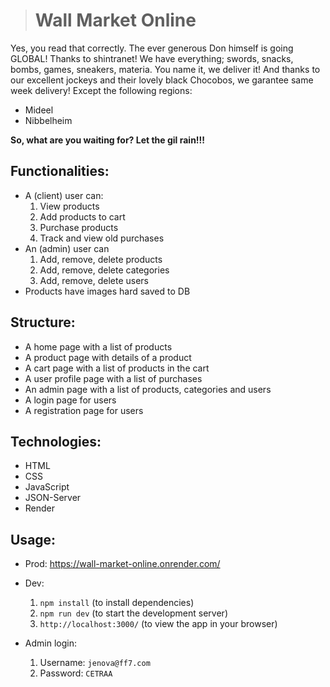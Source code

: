 > # Wall Market **Online**
Yes, you read that correctly. The ever generous Don himself is going GLOBAL! Thanks to 
shintranet!
We have everything; swords, snacks, bombs, games, sneakers, materia. You name it, we deliver it!
And thanks to our excellent jockeys and their lovely black Chocobos, we garantee same week delivery! 
Except the following regions:
- Mideel
- Nibbelheim

**So, what are you waiting for? Let the gil rain!!!**


## Functionalities:
- A (client) user can:
    1) View products
    2) Add products to cart
    3) Purchase products
    4) Track and view old purchases
- An (admin) user can
    1) Add, remove, delete products
    2) Add, remove, delete categories
    3) Add, remove, delete users
- Products have images hard saved to DB 

## Structure:
- A home page with a list of products
- A product page with details of a product
- A cart page with a list of products in the cart
- A user profile page with a list of purchases
- An admin page with a list of products, categories and users
- A login page for users
- A registration page for users

## Technologies:
- HTML
- CSS
- JavaScript
- JSON-Server
- Render


## Usage:
- Prod: https://wall-market-online.onrender.com/
- Dev: 
    1) `npm install` (to install dependencies)
    2) `npm run dev` (to start the development server)
    3) `http://localhost:3000/` (to view the app in your browser)

- Admin login:
    1) Username: `jenova@ff7.com`
    2) Password: `CETRAA`

